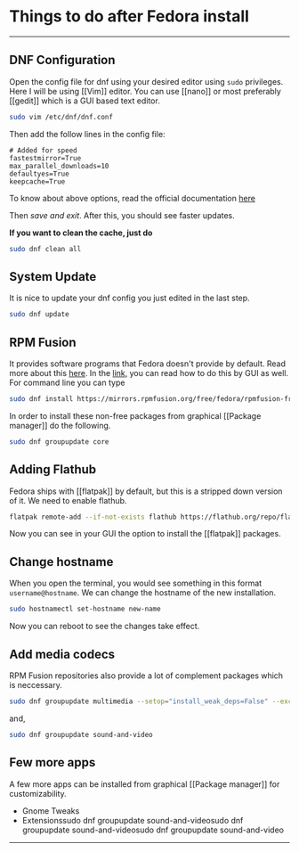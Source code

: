 # Things to do after Fedora install
---

## DNF Configuration 
Open the config file for dnf using your desired editor using `sudo` privileges. Here I will be using [[Vim]] editor. You can use [[nano]] or most preferably [[gedit]] which is a GUI based text editor. 

```bash 
sudo vim /etc/dnf/dnf.conf
```

Then add the follow lines in the config file:

```text
# Added for speed
fastestmirror=True
max_parallel_downloads=10
defaultyes=True
keepcache=True
```
To know about above options, read the official documentation [here](https://dnf.readthedocs.io/en/latest/conf_ref.html)

Then *save and exit*. After this, you should see faster updates. 

**If you want to clean the cache, just do**

```bash
sudo dnf clean all
```

## System Update

It is nice to update your dnf config you just edited in the last step. 
```bash
sudo dnf update
```

## RPM Fusion 
It provides software programs that Fedora doesn't provide by default. Read more about this [here](https://rpmfusion.org/RPM%20Fusion). In the [link,](https://rpmfusion.org/Configuration) you can read how to do this by GUI as well. For command line you can type

```bash
sudo dnf install https://mirrors.rpmfusion.org/free/fedora/rpmfusion-free-release-$(rpm -E %fedora).noarch.rpm https://mirrors.rpmfusion.org/nonfree/fedora/rpmfusion-nonfree-release-$(rpm -E %fedora).noarch.rpm
```

In order to install these non-free packages from graphical [[Package manager]] do the following. 
```bash
sudo dnf groupupdate core
```

## Adding Flathub

Fedora ships with [[flatpak]] by default, but this is a stripped down version of it. We need to enable flathub. 

```bash
flatpak remote-add --if-not-exists flathub https://flathub.org/repo/flathub.flatpakrepo
```

Now you can see in your GUI the option to install the [[flatpak]] packages. 

## Change hostname
When you open the terminal, you would see something in this format `username@hostname`. We can change the hostname of the new installation.

```bash
sudo hostnamectl set-hostname new-name
```
Now you can reboot to see the changes take effect. 

## Add media codecs 
RPM Fusion repositories also provide a lot of complement packages which is neccessary. 
```bash
sudo dnf groupupdate multimedia --setop="install_weak_deps=False" --exclude=PackageKit-gstreamer-plugin
```
and,

```bash
sudo dnf groupupdate sound-and-video
```
## Few more apps
A few more apps can be installed from graphical [[Package manager]] for customizability.
- Gnome Tweaks 
- Extensionssudo dnf groupupdate sound-and-videosudo dnf groupupdate sound-and-videosudo dnf groupupdate sound-and-video

---
